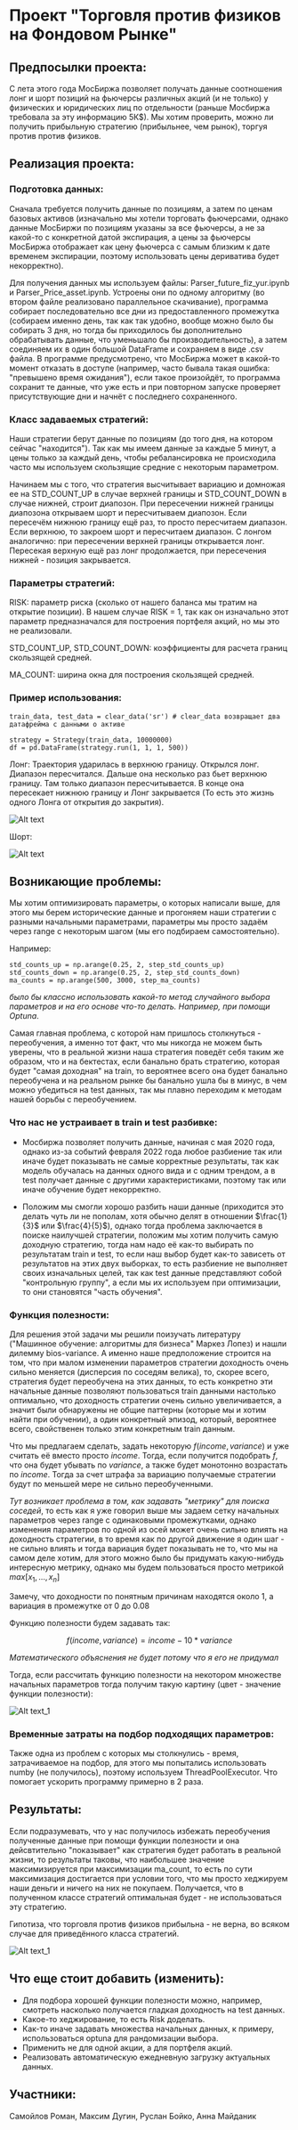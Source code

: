 # Проект "Торговля против физиков на Фондовом Рынке"

## Предпосылки проекта:

С лета этого года МосБиржа позволяет получать данные соотношения лонг и шорт позиций на фьючерсы  различных акций (и не только)  у физических и юридических лиц по отдельности (раньше Мосбиржа требовала за эту информацию 5К$). 
Мы хотим проверить, можно ли получить прибыльную стратегию (прибыльнее, чем рынок), торгуя против против физиков. 


## Реализация проекта:

### Подготовка данных:

Сначала требуется получить данные по позициям, а затем по ценам базовых активов (изначально мы хотели торговать фьючерсами, однако данные МосБиржи по позициям указаны за все фьючерсы, а не за какой-то с конкретной датой экспирация, а цены за фьючерсы МосБиржа отображает как цену фьючерса с самым близким к дате временем экспирации, поэтому использовать цены дериватива будет некорректно). 

Для получения данных мы используем файлы: Parser_future_fiz_yur.ipynb и Parser_Price_asset.ipynb. Устроены они по одному алгоритму (во втором файле реализовано параллельное скачивание), программа собирает последовательно все дни из предоставленного промежутка (собираем именно день, так как так удобно, вообще можно было бы собирать 3 дня, но тогда бы приходилось бы дополнительно обрабатывать данные, что уменьшало бы производительность), а затем соединяем их в один большой DataFrame и сохраняем в виде .csv файла. В программе предусмотрено, что МосБиржа может в какой-то момент отказать в доступе (например, часто бывала такая ошибка: "превышено время ожидания"), если такое произойдёт, то программа сохранит те данные, что уже есть и при повторном запуске проверяет присутствующие дни и начнёт с последнего сохраненного. 

### Класс задаваемых стратегий:

Наши стратегии берут данные по позициям (до того дня, на котором сейчас "находится"). Так как мы имеем данные за каждые 5 минут, а цены только за каждый день, чтобы ребалансировка не происходила часто мы используем скользящие средние с некоторым параметром. 

Начинаем мы с того, что стратегия высчитывает вариацию и домножая ее на STD_COUNT_UP в случае верхней границы и STD_COUNT_DOWN в случае нижней, строит диапозон. При пересечении нижней границы диапозона открываем шорт и пересчитываем диапозон. Если пересечём нижнюю границу ещё раз, то просто пересчитаем диапазон. Если верхнюю, то закроем шорт и пересчитаем диапазон. С лонгом аналогично: при пересечении верхней границы открывается лонг. Пересекая верхную ещё раз лонг продолжается, при пересечения нижней - позиция закрывается.


### Параметры стратегий:
 
RISK: параметр риска (сколько от нашего баланса мы тратим на открытие позиции). В нашем случае RISK = 1, так как он изначально этот параметр предназначался для построения портфеля акций, но мы это не реализовали.

STD_COUNT_UP, STD_COUNT_DOWN: коэффициенты для расчета границ скользящей средней.

MA_COUNT: ширина окна для построения скользящей средней.


### Пример использования:

```
train_data, test_data = clear_data('sr') # clear_data возвращает два датафрейма с данными о активе

strategy = Strategy(train_data, 10000000)
df = pd.DataFrame(strategy.run(1, 1, 1, 500))
```
Лонг: Траектория ударилась в верхнюю границу. Открылся лонг. Диапазон пересчитался. Дальше она несколько раз бьет верхнюю границу. Там только диапазон пересчитывается. В конце она пересекает нижнюю  границу и Лонг закрывается (То есть это жизнь одного Лонга от открытия до закрытия).

![Alt text](WorkProcess/изображение_2023-12-03_124517024.png)

Шорт:

![Alt text](WorkProcess/изображение_2023-12-03_124813412.png)


## Возникающие проблемы:

Мы хотим оптимизировать параметры, о которых написали выше, для этого мы берем исторические данные и прогоняем наши стратегии с разными начальными параметрами, параметры мы просто задаём через range с некоторым шагом (мы его подбираем самостоятельно).

Например:
```
std_counts_up = np.arange(0.25, 2, step_std_counts_up)
std_counts_down = np.arange(0.25, 2, step_std_counts_down)
ma_counts = np.arange(500, 3000, step_ma_counts)
```

 $\textit{было бы классно использовать какой-то метод случайного выбора параметров и на его основе что-то делать.}$
 $\textit{Например, при помощи Optuna}$.

Самая главная проблема, с которой нам пришлось столкнуться - переобучения, а именно тот факт, что мы никогда не можем быть уверены, что в реальной жизни наша стратегия поведёт себя таким же образом, что и на бектестах, если банально брать стратегию, которая будет "самая доходная" на train, то вероятнее всего она будет банально переобучена и на реальном рынке бы банально ушла бы в минус, в чем можно убедиться на test данных, так мы плавно переходим к методам нашей борьбы с переобучением.


### Что нас не устраивает в train и test разбивке:

* Мосбиржа позволяет получить данные, начиная с мая 2020 года, однако из-за событий февраля 2022 года любое разбиение так или иначе будет показывать не самые корректные результаты, так как модель обучалась на данных одного вида и с одним трендом, а в test получает данные с другими характеристиками, поэтому так или иначе обучение будет некорректно.

* Положим мы смогли хорошо разбить наши данные (приходится это делать чуть ли не пополам, хотя обычно делят в отношении $\frac{1}{3}$ или $\frac{4}{5}$), однако тогда проблема заключается в поиске наилучшей стратегии, положим мы хотим получить самую доходную стратегию, тогда нам надо её как-то выбирать по результатам train и test, то если наш выбор будет как-то зависеть от результатов на этих двух выборках, то есть разбиение не выполняет своих изначальных целей, так как test данные представляют собой "контрольную группу", а если мы их используем при оптимизации, то они становятся "часть обучения".


### Функция полезности:

Для решения этой задачи мы решили поизучать литературу ("Машинное обучение: алгоритмы для бизнеса" Маркез Лопез) и нашли дилемму bios-variance. А именно наше предположение строится на том, что при малом изменении параметров стратегии доходность очень сильно меняется (дисперсия по соседям велика), то, скорее всего, стратегия будет переобучена на этих данных, то есть конкретно эти начальные данные позволяют пользоваться train данными настолько оптимально, что доходность стратегии очень сильно увеличивается, а значит были обнаружены не общие паттерны (которые мы и хотим найти при обучении), а один конкретный эпизод, который, вероятнее всего, свойственен только этим конкретным train данным. 

Что мы предлагаем сделать, задать некоторую $f(income, variance)$ и уже считать её вместо просто $income$. Тогда, если получится подобрать $f$, что она будет убывать по  $variance$, а также будет монотонно возрастать по $income$. Тогда за счет штрафа за вариацию получаемые стратегии будут по меньшей мере не сильно переобученными.

$\textit{Тут возникает проблема в том, как задавать "метрику" для поиска соседей}$, то есть как я уже говорил выше мы задаем сетку начальных параметров через range с одинаковыми промежутками, однако изменения параметров по одной из осей может очень сильно влиять на доходность стратегии, в то время как по другой движение я один шаг - не сильно влиять и тогда вариация будет показывать не то, что мы на самом деле хотим, для этого можно было бы придумать какую-нибудь интересную метрику, однако мы будем пользоваться просто метрикой $max[x_1, ..., x_n]$

Замечу, что доходности по понятным причинам находятся около 1, а вариация в промежутке от 0 до 0.08

Функцию полезности будем задавать так: 

$$f(income, variance) = income - 10*variance$$

$\textit{Математического объяснения не будет потому что я его не придумал}$

Тогда, если рассчитать функцию полезности на некотором множестве начальных параметров тогда получим такую картину (цвет - значение функции полезности):

![Alt text_1](WorkProcess/Utility_chart.png)


### Временные затраты на подбор подходящих параметров:

Также одна из проблем с которых мы столкнулись - время, затрачиваемое на подбор, для этого мы попытались использовать numby (не получилось), поэтому используем ThreadPoolExecutor. Что помогает ускорить программу примерно в 2 раза.


## Результаты:

Если подразумевать, что у нас получилось избежать переобучения полученные данные при помощи функции полезности и она дейсвтительно "показывает" как стратегия будет работать в реальной жизни, то результаты таковы, что наибольшее значение максимизируется при максимизации ma_count, то есть по сути максимизация достигается при условии того, что мы просто хеджируем наши деньги и ничего на них не покупаем. Получается, что в полученном классе стратегий оптимальная будет - не использоваться эту стратегию. 

Гипотиза, что торговля против физиков прибыльна - не верна, во всяком случае для приведённого класса стратегий. 

![Alt text_1](WorkProcess/Utility_chapt_for_select_strategy.jpg)


## Что еще стоит добавить (изменить):

* Для подбора хорошей функции полезности можно, например, смотреть насколько получается гладкая доходность на test данных. 
* Какое-то хеджирование, то есть Risk доделать.
* Как-то иначе задавать множества начальных данных, к примеру, использоваться optuna для рандомизации выбора.
* Применить не для одной акции, а для портфеля акций.
* Реализовать автоматическую ежедневную загрузку актуальных данных.

## Участники:

Самойлов Роман, Максим Дугин, Руслан Бойко, Анна Майданик

